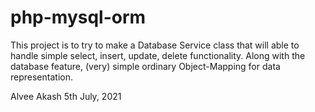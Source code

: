 # php-mysql-orm

This project is to try to make a Database Service class that will able to handle simple select, insert, update, delete functionality.
Along with the database feature, (very) simple ordinary Object-Mapping for data representation. 


Alvee Akash
5th July, 2021